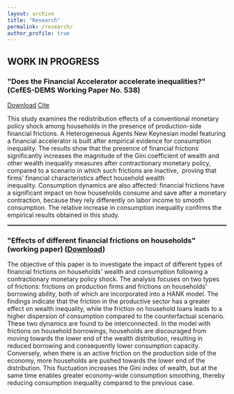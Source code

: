 ```yaml
---
layout: archive
title: "Research"
permalink: /research/
author_profile: true
---
```


## WORK IN PROGRESS

### "Does the Financial Accelerator accelerate inequalities?" (CefES-DEMS Working Paper No. 538) 

[Download](https://papers.ssrn.com/sol3/papers.cfm?abstract_id=4845237) [Cite](cite_Ferlaino_2024)

This study examines the redistribution effects of a conventional monetary policy shock among households in the presence of production-side financial frictions. A Heterogeneous Agents New Keynesian model featuring a financial accelerator is built after empirical evidence for consumption inequality. The results show that the presence of financial frictions significantly increases the magnitude of the Gini coefficient of wealth and other wealth inequality measures after contractionary monetary policy, compared to a scenario in which such frictions are inactive,  proving that firms’ financial characteristics affect household wealth inequality. Consumption dynamics are also affected: financial frictions have a significant impact on how households consume and save after a monetary contraction, because they rely differently on labor income to smooth consumption. The relative increase in consumption inequality confirms the empirical results obtained in this study.

<hr style="border:1px solid gray">

### "Effects of different financial frictions on households" (working paper) ([Download](http://fraferla.github.io/files/Ferlaino_2024_Effects_of_different_financial_frictions_on_households.pdf))

The objective of this paper is to investigate the impact of different types of financial frictions on households' wealth and consumption following a contractionary monetary policy shock. The analysis focuses on two types of frictions: frictions on production firms and frictions on households' borrowing ability, both of which are incorporated into a HANK model. The findings indicate that the friction in the productive sector has a greater effect on wealth inequality, while the friction on household loans leads to a higher dispersion of consumption compared to the counterfactual scenario. These two dynamics are found to be interconnected. In the model with frictions on household borrowings, households are discouraged from moving towards the lower end of the wealth distribution, resulting in reduced borrowing and consequently lower consumption capacity. Conversely, when there is an active friction on the production side of the economy, more households are pushed towards the lower end of the distribution. This fluctuation increases the Gini index of wealth, but at the same time enables greater economy-wide consumption smoothing, thereby reducing consumption inequality compared to the previous case.